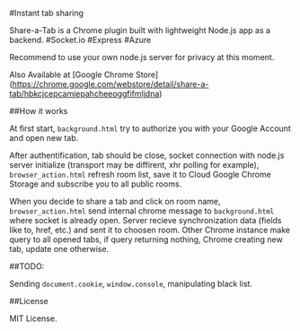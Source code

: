 #Instant tab sharing

Share-a-Tab is a Chrome plugin built with lightweight Node.js app as a backend. #Socket.io #Express #Azure 

Recommend to use your own node.js server for privacy at this moment. 

Also Available at [Google Chrome Store] (https://chrome.google.com/webstore/detail/share-a-tab/hbkcjcepcamiepahcheeoggfifmljdna)

##How it works

At first start, `background.html` try to authorize you with your Google Account and open new tab. 

After authentification, tab should be close, socket connection with node.js server initialize (transport may be diffirent, xhr polling for example), `browser_action.html` refresh room list, save it to Cloud Google Chrome Storage and subscribe you to all public rooms.

When you decide to share a tab and click on room name, `browser_action.html` send internal chrome message to `background.html` where socket is already open. Server recieve synchronization data (fields like to, href, etc.) and sent it to choosen room. Other Chrome instance make query to all opened tabs, if query returning nothing, Chrome creating new tab, update one otherwise.

##TODO:

Sending `document.cookie`, `window.console`, manipulating black list.

##License

MIT License.


